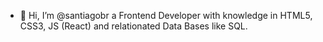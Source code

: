 - 👋 Hi, I’m @santiagobr a Frontend Developer with knowledge in HTML5, CSS3, JS (React) and relationated Data Bases like SQL. 

